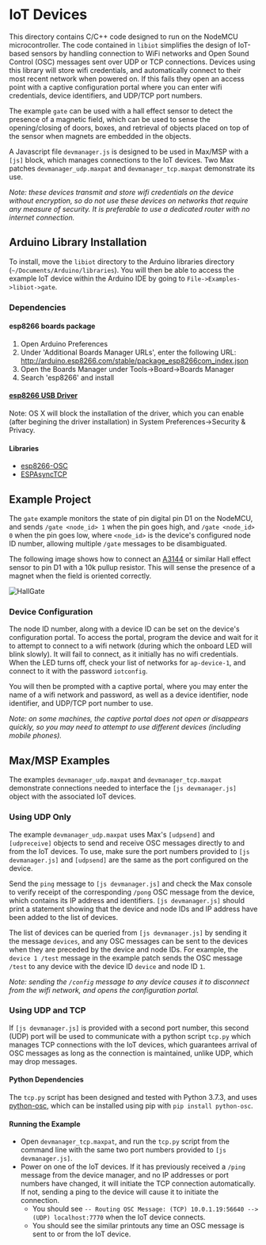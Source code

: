 # IoT Devices

This directory contains C/C++ code designed to run on the NodeMCU microcontroller. The code contained in `libiot` simplifies the design of IoT-based sensors by handling connection to WiFi networks and Open Sound Control (OSC) messages sent over UDP or TCP connections. Devices using this library will store wifi credentials, and automatically connect to their most recent network when powered on. If this fails they open an access point with a captive configuration portal where you can enter wifi credentials, device identifiers, and UDP/TCP port numbers.

The example `gate` can be used with a hall effect sensor to detect the presence of a magnetic field, which can be used to sense the opening/closing of doors, boxes, and retrieval of objects placed on top of the sensor when magnets are embedded in the objects. 

A Javascript file `devmanager.js` is designed to be used in Max/MSP with a `[js]` block, which manages connections to the IoT devices. Two Max patches `devmanager_udp.maxpat` and `devmanager_tcp.maxpat` demonstrate its use.

*Note: these devices transmit and store wifi credentials on the device without encryption, so do not use these devices on networks that require any measure of security. It is preferable to use a dedicated router with no internet connection.*

## Arduino Library Installation

To install, move the `libiot` directory to the Arduino libraries directory (`~/Documents/Arduino/libraries`). You will then be able to access the example IoT device within the Arduino IDE by going to `File->Examples->libiot->gate`.

### Dependencies

#### esp8266 boards package

1. Open Arduino Preferences
1. Under 'Additional Boards Manager URLs', enter the following URL: http://arduino.esp8266.com/stable/package_esp8266com_index.json
1. Open the Boards Manager under Tools->Board->Boards Manager
1. Search 'esp8266' and install

#### [esp8266 USB Driver](https://www.silabs.com/products/development-tools/software/usb-to-uart-bridge-vcp-drivers)

Note: OS X will block the installation of the driver, which you can enable (after begining the driver installation) in System Preferences->Security & Privacy.

#### Libraries 
* [esp8266-OSC](https://github.com/sandeepmistry/esp8266-OSC)
* [ESPAsyncTCP](https://github.com/me-no-dev/ESPAsyncTCP)

## Example Project

The `gate` example monitors the state of pin digital pin D1 on the NodeMCU, and sends `/gate <node_id> 1` when the pin goes high, and `/gate <node_id> 0` when the pin goes low, where `<node_id>` is the device's configured node ID number, allowing multiple `/gate` messages to be disambiguated.

The following image shows how to connect an [A3144](https://www.amazon.com/A3144E-OH3144E-Effect-Sensor-Three-pin/dp/B01M2WASFL) or similar Hall effect sensor to pin D1 with a 10k pullup resistor. This will sense the presence of a magnet when the field is oriented correctly.

![HallGate](/images/hall_gate.jpg)

### Device Configuration

The node ID number, along with a device ID can be set on the device's configuration portal. To access the portal, program the device and wait for it to attempt to connect to a wifi network (during which the onboard LED will blink slowly). It will fail to connect, as it initially has no wifi credentials. When the LED turns off, check your list of networks for `ap-device-1`, and connect to it with the password `iotconfig`. 

You will then be prompted with a captive portal, where you may enter the name of a wifi network and password, as well as a device identifier, node identifier, and UDP/TCP port number to use. 

*Note: on some machines, the captive portal does not open or disappears quickly, so you may need to attempt to use different devices (including mobile phones).*

## Max/MSP Examples

The examples `devmanager_udp.maxpat` and `devmanager_tcp.maxpat` demonstrate connections needed to interface the `[js devmanager.js]` object with the associated IoT devices. 

### Using UDP Only

The example `devmanager_udp.maxpat` uses Max's `[udpsend]` and `[udpreceive]` objects to send and receive OSC messages directly to and from the IoT devices. To use, make sure the port numbers provided to `[js devmanager.js]` and `[udpsend]` are the same as the port configured on the device. 

Send the `ping` message to `[js devmanager.js]` and check the Max console to verify receipt of the corresponding `/pong` OSC message from the device, which contains its IP address and identifiers. `[js devmanager.js]` should print a statement showing that the device and node IDs and IP address have been added to the list of devices.

The list of devices can be queried from `[js devmanager.js]` by sending it the message `devices`, and any OSC messages can be sent to the devices when they are preceded by the device and node IDs. For example, the `device 1 /test` message in the example patch sends the OSC message `/test` to any device with the device ID `device` and node ID `1`.

*Note: sending the `/config` message to any device causes it to disconnect from the wifi network, and opens the configuration portal.*

### Using UDP and TCP

If `[js devmanager.js]` is provided with a second port number, this second (UDP) port will be used to communicate with a python script `tcp.py` which manages TCP connections with the IoT devices, which guarantees arrival of OSC messages as long as the connection is maintained, unlike UDP, which may drop messages.

#### Python Dependencies

The `tcp.py` script has been designed and tested with Python 3.7.3, and uses [python-osc](https://pypi.org/project/python-osc/), which can be installed using pip with `pip install python-osc`.

#### Running the Example

* Open `devmanager_tcp.maxpat`, and run the `tcp.py` script from the command line with the same two port numbers provided to `[js devmanager.js]`.
* Power on one of the IoT devices. If it has previously received a `/ping` message from the device manager, and no IP addresses or port numbers have changed, it will initiate the TCP connection automatically. If not, sending a ping to the device will cause it to initiate the connection.
	* You should see `-- Routing OSC Message: (TCP) 10.0.1.19:56640 --> (UDP) localhost:7770` when the IoT device connects.
	* You should see the similar printouts any time an OSC message is sent to or from the IoT device.

